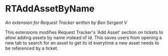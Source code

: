 # RTAddAssetByName
*An extension for Request Tracker written by Ben Sergent V*

This extensions modifies Request Tracker's 'Add Asset' section on tickets to allow adding assets by name instead of id. This saves users from opening a new tab to search for an asset to get its id everytime a new asset needs to be referenced by a ticket. 